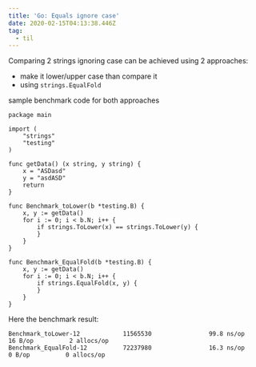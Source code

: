```yaml
---
title: 'Go: Equals ignore case'
date: 2020-02-15T04:13:38.446Z
tag:
  - til
---
```

Comparing 2 strings ignoring case can be achieved using 2 approaches:
- make it lower/upper case than compare it
- using `strings.EqualFold`

sample benchmark code for both approaches
```
package main

import (
	"strings"
	"testing"
)

func getData() (x string, y string) {
	x = "ASDasd"
	y = "asdASD"
	return
}

func Benchmark_toLower(b *testing.B) {
	x, y := getData()
	for i := 0; i < b.N; i++ {
		if strings.ToLower(x) == strings.ToLower(y) {
		}
	}
}

func Benchmark_EqualFold(b *testing.B) {
	x, y := getData()
	for i := 0; i < b.N; i++ {
		if strings.EqualFold(x, y) {
		}
	}
}

```

Here the benchmark result:
```
Benchmark_toLower-12            11565530                99.8 ns/op            16 B/op          2 allocs/op
Benchmark_EqualFold-12          72237980                16.3 ns/op             0 B/op          0 allocs/op

```
